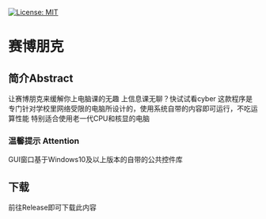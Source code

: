 [![License: MIT](https://img.shields.io/badge/License-MIT-green.svg)](https://opensource.org/licenses/MIT)  

# 赛博朋克

## 简介Abstract
让赛博朋克来缓解你上电脑课的无趣
上信息课无聊？快试试看cyber
这款程序是专门针对学校里网络受限的电脑所设计的，使用系统自带的内容即可运行，不吃运算性能
特别适合使用老一代CPU和核显的电脑

### 温馨提示 Attention
GUI窗口基于Windows10及以上版本的自带的公共控件库

## 下载 
前往Release即可下载此内容